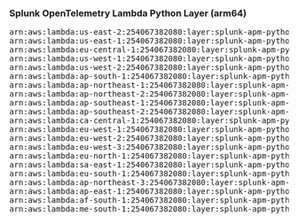 <h3>Splunk OpenTelemetry Lambda Python Layer (arm64)</h3>

<pre>
arn:aws:lambda:us-east-2:254067382080:layer:splunk-apm-python-arm:8
arn:aws:lambda:us-east-1:254067382080:layer:splunk-apm-python-arm:8
arn:aws:lambda:eu-central-1:254067382080:layer:splunk-apm-python-arm:8
arn:aws:lambda:us-west-1:254067382080:layer:splunk-apm-python-arm:8
arn:aws:lambda:us-west-2:254067382080:layer:splunk-apm-python-arm:8
arn:aws:lambda:ap-south-1:254067382080:layer:splunk-apm-python-arm:8
arn:aws:lambda:ap-northeast-1:254067382080:layer:splunk-apm-python-arm:8
arn:aws:lambda:ap-northeast-2:254067382080:layer:splunk-apm-python-arm:8
arn:aws:lambda:ap-southeast-1:254067382080:layer:splunk-apm-python-arm:8
arn:aws:lambda:ap-southeast-2:254067382080:layer:splunk-apm-python-arm:8
arn:aws:lambda:ca-central-1:254067382080:layer:splunk-apm-python-arm:8
arn:aws:lambda:eu-west-1:254067382080:layer:splunk-apm-python-arm:8
arn:aws:lambda:eu-west-2:254067382080:layer:splunk-apm-python-arm:8
arn:aws:lambda:eu-west-3:254067382080:layer:splunk-apm-python-arm:8
arn:aws:lambda:eu-north-1:254067382080:layer:splunk-apm-python-arm:8
arn:aws:lambda:sa-east-1:254067382080:layer:splunk-apm-python-arm:8
arn:aws:lambda:eu-south-1:254067382080:layer:splunk-apm-python-arm:8
arn:aws:lambda:ap-northeast-3:254067382080:layer:splunk-apm-python-arm:8
arn:aws:lambda:ap-east-1:254067382080:layer:splunk-apm-python-arm:8
arn:aws:lambda:af-south-1:254067382080:layer:splunk-apm-python-arm:8
arn:aws:lambda:me-south-1:254067382080:layer:splunk-apm-python-arm:8
</pre>
